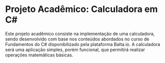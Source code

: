 # Projeto Acadêmico: Calculadora em C#

Este projeto acadêmico consiste na implementação de uma calculadora, sendo desenvolvido com base nos conteúdos abordados no curso de Fundamentos do C# disponibilizado pela plataforma Balta.io. A calculadora será uma aplicação simples, porém funcional, que permitirá realizar operações matemáticas básicas.

